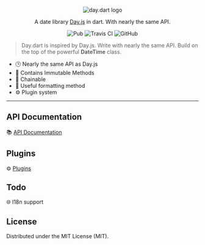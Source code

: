 <br />
<br />
<br />

<p align="center">
  <img src="https://github.com/g1eny0ung/day.dart/blob/master/day.dart.png?raw=true" alt="day.dart logo" />    
</p>
<p align="center">A date library <a href="https://github.com/iamkun/dayjs/">Day.js</a> in dart. With nearly the same API.</p>

<p align="center">
  <img alt="Pub" src="https://img.shields.io/pub/v/day.svg">
  <img src="https://travis-ci.org/dayjs/day.dart.svg?branch=master" alt="Travis CI" />
  <img alt="GitHub" src="https://img.shields.io/github/license/g1eny0ung/day.dart.svg">
</p>

> Day.dart is inspired by Day.js. Write with nearly the same API. Build on the top of the powerful **DateTime** class.

* 🕒 Nearly the same API as Day.js
* 💪 Contains Immutable Methods
* 🔗 Chainable
* 👀 Useful formatting method
* ⚙️ Plugin system

---

## API Documentation

📚 [API Documentation](https://github.com/g1eny0ung/day.dart/blob/master/API.md)

## Plugins

⚙️ [Plugins](https://github.com/g1eny0ung/day.dart/blob/master/PLUGINS.md)

## Todo

🌐 I18n support

## License

Distributed under the MIT License (MIT).
